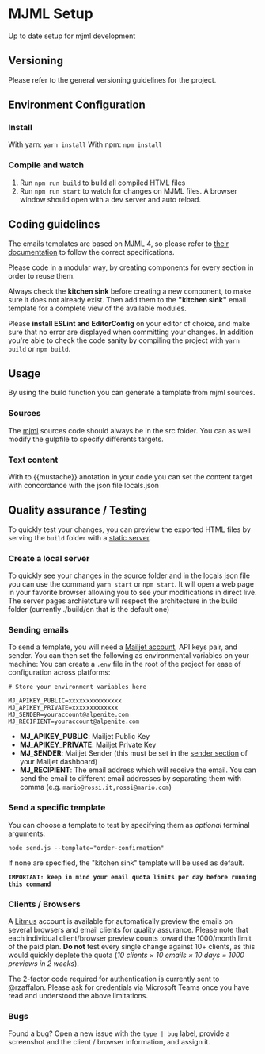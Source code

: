 # MJML Setup

Up to date setup for mjml development

## Versioning

Please refer to the general versioning guidelines for the project.

## Environment Configuration

### Install

With yarn: `yarn install`
With npm: `npm install`

### Compile and watch

1. Run `npm run build` to build all compiled HTML files
2. Run `npm run start` to watch for changes on MJML files. A browser window should open with a dev server and auto reload.

## Coding guidelines

The emails templates are based on MJML 4, so please refer to [their documentation](https://mjml.io/documentation/) to follow the correct specifications.

Please code in a modular way, by creating components for every section in order to reuse them.

Always check the **kitchen sink** before creating a new component, to make sure it does not already exist. Then add them to the **"kitchen sink"** email template for a complete view of the available modules.

Please **install ESLint and EditorConfig** on your editor of choice, and make sure that no error are displayed when committing your changes. In addition you're able to check the code sanity by compiling the project with `yarn build` or `npm build`.

## Usage

By using the build function you can generate a template from mjml sources.

### Sources

The [mjml](https://mjml.io/documentation/) sources code should always be in the src folder. You can as well modify the gulpfile to specify differents targets.

### Text content

With to {{mustache}} anotation in your code you can set the content target with concordance with the json file locals.json

## Quality assurance / Testing

To quickly test your changes, you can preview the exported HTML files by serving the `build` folder with a [static server](https://www.npmjs.com/package/serve).

### Create a local server

To quickly see your changes in the source folder and in the locals json file you can use the command `yarn start` or `npm start`. It will open a web page in your favorite browser allowing you to see your modifications in direct live. The server pages archietcture will respect the architecture in the build folder (currently ./build/en that is the default one)

### Sending emails

To send a template, you will need a [Mailjet account](https://app.mailjet.com), API keys pair, and sender. You can then set the following as environmental variables on your machine:
You can create a `.env` file in the root of the project for ease of configuration across platforms:

```
# Store your environment variables here

MJ_APIKEY_PUBLIC=xxxxxxxxxxxxxxx
MJ_APIKEY_PRIVATE=xxxxxxxxxxxxx
MJ_SENDER=youraccount@alpenite.com
MJ_RECIPIENT=youraccount@alpenite.com

```

- **MJ_APIKEY_PUBLIC**: Mailjet Public Key
- **MJ_APIKEY_PRIVATE**: Mailjet Private Key
- **MJ_SENDER**: Mailjet Sender (this must be set in the [sender section](https://app.mailjet.com/account/sender) of your Mailjet dashboard)
- **MJ_RECIPIENT**: The email address which will receive the email. You can send the email to different email addresses by separating them with comma (e.g. `mario@rossi.it,rossi@mario.com`)

### Send a specific template

You can choose a template to test by specifying them as _optional_ terminal arguments:

`node send.js --template="order-confirmation"`

If none are specified, the "kitchen sink" template will be used as default.

**`IMPORTANT: keep in mind your email quota limits per day before running this command`**

### Clients / Browsers

A [Litmus](//litmus.com) account is available for automatically preview the emails on several browsers and email clients for quality assurance. Please note that each individual client/browser preview counts toward the 1000/month limit of the paid plan. **Do not** test every single change against 10+ clients, as this would quickly deplete the quota (*10 clients × 10 emails × 10 days = 1000 previews in 2 weeks*).

The 2-factor code required for authentication is currently sent to @rzaffalon. Please ask for credentials via Microsoft Teams once you have read and understood the above limitations.

### Bugs

Found a bug? Open a new issue with the `type | bug` label, provide a screenshot and the client / browser information, and assign it.
